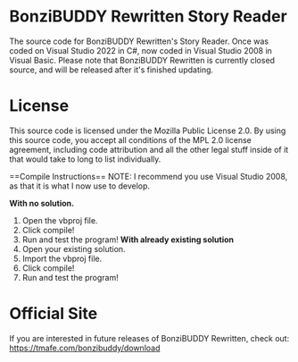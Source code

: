 # BonziBUDDY Rewritten Story Reader
The source code for BonziBUDDY Rewritten's Story Reader. Once was coded on Visual Studio 2022 in C#, now coded in Visual Studio 2008 in Visual Basic. Please note that BonziBUDDY Rewritten is currently closed source, and will be released after it's finished updating.

# License
This source code is licensed under the Mozilla Public License 2.0. By using this source code, you accept all conditions of the MPL 2.0 license agreement, including code attribution and all the other legal stuff inside of it that would take to long to list individually.

==Compile Instructions== NOTE: I recommend you use Visual Studio 2008, as that it is what I now use to develop.

**With no solution.**
1. Open the vbproj file.
2. Click compile!
3. Run and test the program!
**With already existing solution**
1. Open your existing solution.
2. Import the vbproj file.
3. Click compile!
4. Run and test the program!

# Official Site
If you are interested in future releases of BonziBUDDY Rewritten, check out: https://tmafe.com/bonzibuddy/download



